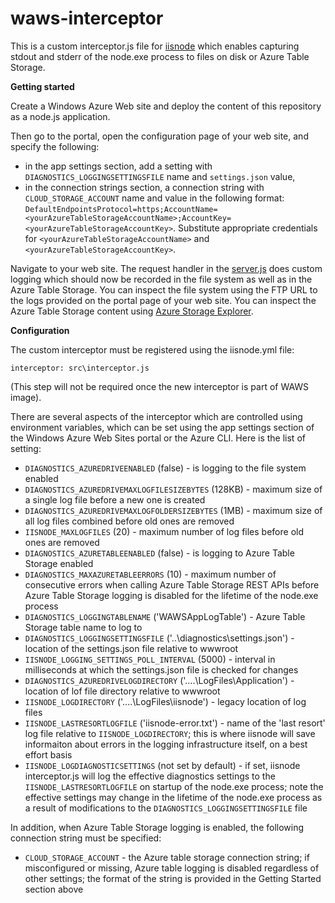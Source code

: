 waws-interceptor
====

This is a custom interceptor.js file for [iisnode](https://github.com/tjanczuk/iisnode) which enables capturing stdout and stderr of the node.exe process to files on disk or Azure Table Storage. 

**Getting started**

Create a Windows Azure Web site and deploy the content of this repository as a node.js application. 

Then go to the portal, open the configuration page of your web site, and specify the following:

- in the app settings section, add a setting with `DIAGNOSTICS_LOGGINGSETTINGSFILE` name and `settings.json` value,  
- in the connection strings section, a connection string with `CLOUD_STORAGE_ACCOUNT` name and value in the following format: `DefaultEndpointsProtocol=https;AccountName=<yourAzureTableStorageAccountName>;AccountKey=<yourAzureTableStorageAccountKey>`. Substitute appropriate credentials for `<yourAzureTableStorageAccountName>` and `<yourAzureTableStorageAccountKey>`. 

Navigate to your web site. The request handler in the [server.js](https://github.com/tjanczuk/waws-interceptor/blob/master/server.js) does custom logging which should now be recorded in the file system as well as in the Azure Table Storage. You can inspect the file system using the FTP URL to the logs provided on the portal page of your web site. You can inspect the Azure Table Storage content using [Azure Storage Explorer](http://azurestorageexplorer.codeplex.com/). 

**Configuration**

The custom interceptor must be registered using the iisnode.yml file:

```
interceptor: src\interceptor.js
```

(This step will not be required once the new interceptor is part of WAWS image).

There are several aspects of the interceptor which are controlled using environment variables, which can be set using the app settings section of the Windows Azure Web Sites portal or the Azure CLI. Here is the list of setting:

- `DIAGNOSTICS_AZUREDRIVEENABLED` (false) - is logging to the file system enabled  
- `DIAGNOSTICS_AZUREDRIVEMAXLOGFILESIZEBYTES` (128KB) - maximum size of a single log file before a new one is created
- `DIAGNOSTICS_AZUREDRIVEMAXLOGFOLDERSIZEBYTES` (1MB) - maximum size of all log files combined before old ones are removed
- `IISNODE_MAXLOGFILES` (20) - maximum number of log files before old ones are removed
- `DIAGNOSTICS_AZURETABLEENABLED` (false) - is logging to Azure Table Storage enabled
- `DIAGNOSTICS_MAXAZURETABLEERRORS` (10) - maximum number of consecutive errors when calling Azure Table Storage REST APIs before Azure Table Storage logging is disabled for the lifetime of the node.exe process
- `DIAGNOSTICS_LOGGINGTABLENAME` ('WAWSAppLogTable') - Azure Table Storage table name to log to
- `DIAGNOSTICS_LOGGINGSETTINGSFILE` ('..\diagnostics\settings.json') - location of the settings.json file relative to wwwroot
- `IISNODE_LOGGING_SETTINGS_POLL_INTERVAL` (5000) - interval in milliseconds at which the settings.json file is checked for changes
- `DIAGNOSTICS_AZUREDRIVELOGDIRECTORY` ('..\..\LogFiles\Application') - location of lof file directory relative to wwwroot
- `IISNODE_LOGDIRECTORY` ('..\..\LogFiles\iisnode') - legacy location of log files
- `IISNODE_LASTRESORTLOGFILE` ('iisnode-error.txt') - name of the 'last resort' log file relative to `IISNODE_LOGDIRECTORY`; this is where iisnode will save informaiton about errors in the logging infrastructure itself, on a best effort basis
- `IISNODE_LOGDIAGNOSTICSETTINGS` (not set by default) - if set, iisnode interceptor.js will log the effective diagnostics settings to the `IISNODE_LASTRESORTLOGFILE` on startup of the node.exe process; note the effective settings may change in the lifetime of the node.exe process as a result of modifications to the `DIAGNOSTICS_LOGGINGSETTINGSFILE` file

In addition, when Azure Table Storage logging is enabled, the following connection string must be specified:

- `CLOUD_STORAGE_ACCOUNT`  - the Azure table storage connection string; if misconfigured or missing, Azure table logging is disabled regardless of other settings; the format of the string is provided in the Getting Started section above 